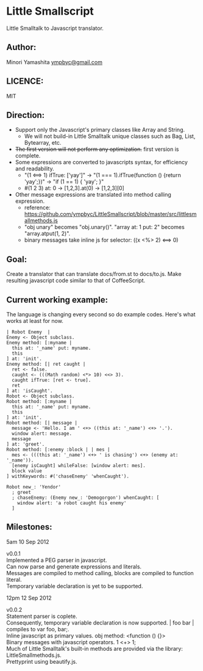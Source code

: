 Little Smallscript
==================
Little Smalltalk to Javascript translator.

Author:
-------
Minori Yamashita <ympbyc@gmail.com>

LICENCE:
--------
MIT

Direction:
----------
* Support only the Javascript's primary classes like Array and String. 
  * We will not build-in Little Smalltalk unique classes such as Bag, List, Bytearray, etc.
* <del>The first version will not perform any optimization.</del> first version is complete.
* Some expressions are converted to javascripts syntax, for efficiency and readability.
  * "(1 <==> 1) ifTrue: ['yay']" -> "(1 === 1).ifTrue(function () {return 'yay';})" -> "if (1 == 1) { 'yay'; }"
  * #(1 2 3) at: 0 -> [1,2,3].at(0) -> [1,2,3][0]
* Other message expressions are translated into method calling expression.
  * reference: https://github.com/ympbyc/LittleSmallscript/blob/master/src/littlesmallmethods.js
  * "obj unary" becomes "obj.unary()". "array at: 1 put: 2" becomes "array.atput(1, 2)".
  * binary messages take inline js for selector: ((x <%> 2) <==> 0)
  
Goal:
----------
Create a translator that can translate docs/from.st to docs/to.js.
Make resulting javascript code similar to that of CoffeeScript.

Current working example:
------------------------
The language is changing every second so do example codes. Here's what works at least for now.

```smalltalk
| Robot Enemy  |
Enemy <- Object subclass.
Enemy method: [:myname |
  this at: '_name' put: myname.
  this
] at: 'init'.
Enemy method: [| ret caught |
  ret <- false.
  caught <- (((Math random) <*> 10) <<> 3).
  caught ifTrue: [ret <- true].
  ret
] at: 'isCaught'.
Robot <- Object subclass.
Robot method: [:myname |
  this at: '_name' put: myname.
  this
] at: 'init'.
Robot method: [| message |
  message <- 'Hello. I am ' <+> ((this at: '_name') <+> '.').
  window alert: message.
  message
] at: 'greet'.
Robot method: [:enemy :block | | mes |
  mes <- (((this at: '_name') <+> ' is chasing') <+> (enemy at: '_name')).
  [enemy isCaught] whileFalse: [window alert: mes].
  block value
] withKeywords: #('chaseEnemy' 'whenCaught').

Robot new_: 'Yendor' 
  ; greet 
  ; chaseEnemy: (Enemy new_: 'Demogorgon') whenCaught: [
    window alert: 'a robot caught his enemy'
  ]
```

Milestones:
----------
5am 10 Sep 2012  

v0.0.1  
Implemented a PEG parser in javascript.  
Can now parse and generate expressions and literals.  
Messages are compiled to method calling, blocks are compiled to function literal.  
Temporary variable declaration is yet to be supported.  


12pm 12 Sep 2012  

v0.0.2  
Statement parser is coplete.  
Consequently, temporary variable declaration is now supported. | foo bar | compiles to var foo, bar;.  
Inline javascript as primary values. obj method: <function () {}>  
Binary messages with javascript operators. 1 <+> 1;  
Much of Little Smalltalk's built-in methods are provided via the library: LittleSmallmethods.js.  
Prettyprint using beautify.js.  

